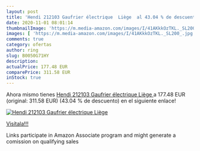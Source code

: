 ```yaml
---
layout: post
title: 'Hendi 212103 Gaufrier électrique  Liège  al 43.04 % de descuento'
date: 2020-11-01 08:01:14
thumbnailImage: 'https://m.media-amazon.com/images/I/41AKkkOzTKL._SL200_.jpg'
images: [ 'https://m.media-amazon.com/images/I/41AKkkOzTKL._SL200_.jpg' ]
comments: true
category: ofertas
author: ring
slug: B0050G71HY
description:
actualPrice: 177.48 EUR
comparePrice: 311.58 EUR
inStock: true
---
```


Ahora mismo tienes [Hendi 212103 Gaufrier électrique  Liège ](https://www.amazon.fr/dp/B0050G71HY/?tag=tolees0d-21) a 177.48 EUR (original: 311.58 EUR) (43.04 %  de descuento) en el siguiente enlace!

[![Hendi 212103 Gaufrier électrique  Liège ](https://m.media-amazon.com/images/I/41AKkkOzTKL._SL200_.jpg)](https://www.amazon.fr/dp/B0050G71HY/?tag=tolees0d-21)

[Visítala!!!](https://www.amazon.fr/dp/B0050G71HY/?tag=tolees0d-21)

Links participate in Amazon Associate program and might generate a comission on qualifying sales
